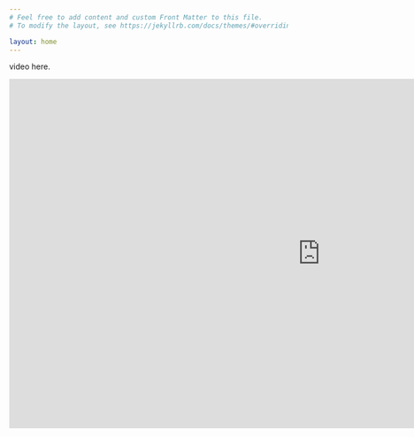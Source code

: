 ```yaml
---
# Feel free to add content and custom Front Matter to this file.
# To modify the layout, see https://jekyllrb.com/docs/themes/#overriding-theme-defaults

layout: home
---
```

video here.
<iframe width="1124" height="632" src="https://www.youtube.com/embed/TX5cdijuzjs" frameborder="0" allow="accelerometer; autoplay; encrypted-media; gyroscope; picture-in-picture" allowfullscreen></iframe>
